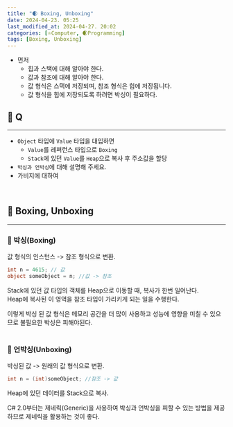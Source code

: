 ```yaml
---
title: "🌒 Boxing, Unboxing"
date: 2024-04-23. 05:25
last_modified_at: 2024-04-27. 20:02
categories: [⭐Computer, 🌒Programming]
tags: [Boxing, Unboxing]
---
```


- 먼저
  - 힙과 스택에 대해 알아야 한다.
  - 값과 참조에 대해 알아야 한다.
  - 값 형식은 스택에 저장되며, 참조 형식은 힙에 저장됩니다.
  - 값 형식을 힙에 저장되도록 하려면 박싱이 필요하다.

## **💫 Q**

---

- `Object` 타입에 `Value` 타입을 대입하면
  - `Value`를 레퍼런스 타입으로 `Boxing`
  - `Stack`에 있던 `Value`를 `Heap`으로 복사 후 주소값을 할당
- `박싱과 언박싱`에 대해 설명해 주세요.
- 가비지에 대하여
<br>

## **💫 Boxing, Unboxing**

---

### **🫧 박싱(Boxing)**

값 형식의 인스턴스 -> 참조 형식으로 변환.  

```cs
int n = 4615; // 값
object someObject = n; //값 -> 참조
```

Stack에 있던 값 타입의 객체를 Heap으로 이동할 때, 복사가 한번 일어난다.  
Heap에 복사된 이 영역을 참조 타입이 가리키게 되는 일을 수행한다.  

이렇게 박싱 된 값 형식은 메모리 공간을 더 많이 사용하고 성능에 영향을 미칠 수 있으므로 불필요한 박싱은 피해야된다.  
<br>

### **🫧 언박싱(Unboxing)**

박싱된 값 -> 원래의 값 형식으로 변환.

```cs
int n = (int)someObject; //참조 -> 값
```

Heap에 있던 데이터를 Stack으로 복사.  

C# 2.0부터는 제네릭(Generic)을 사용하여 박싱과 언박싱을 피할 수 있는 방법을 제공하므로 제네릭을 활용하는 것이 좋다.  
<br>
